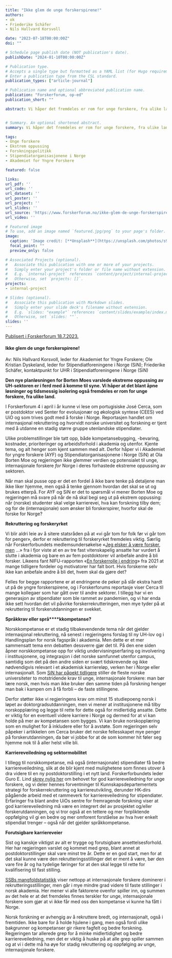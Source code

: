 ```yaml
---
title: "Ikke glem de unge forskerspirene!"
authors:
- ok
- Friederike Schäfer
- Nils Hallvard Korsvoll

date: "2023-07-18T00:00:00Z"
doi: ""

# Schedule page publish date (NOT publication's date).
publishDate: "2024-01-10T00:00:00Z"

# Publication type.
# Accepts a single type but formatted as a YAML list (for Hugo requirements).
# Enter a publication type from the CSL standard.
publication_types: ["article-journal"]

# Publication name and optional abbreviated publication name.
publication: "Forskerforum, op-ed"
publication_short: ""

abstract: Vi håper det fremdeles er rom for unge forskere, fra ulike land, også etter Ola Borten Moes varslede ekstreme oppussing av universitets- og høgskolesektoren.


# Summary. An optional shortened abstract.
summary: Vi håper det fremdeles er rom for unge forskere, fra ulike land, også etter Ola Borten Moes varslede ekstreme oppussing av universitets- og høgskolesektoren.

tags:
- Unge forskere
- Ekstrem oppussing
- Forskningspolitikk
- Stipendiatorganisasjonene i Norge
- Akademiet for Yngre Forskere

featured: false

links:
url_pdf: ''
url_code: ''
url_dataset: ''
url_poster: ''
url_project: ''
url_slides: ''
url_source: 'https://www.forskerforum.no/ikke-glem-de-unge-forskerspirene/'
url_video: ''

# Featured image
# To use, add an image named `featured.jpg/png` to your page's folder. 
image:
  caption: 'Image credit: [**Unsplash**](https://unsplash.com/photos/s9CC2SKySJM)'
  focal_point: ""
  preview_only: false

# Associated Projects (optional).
#   Associate this publication with one or more of your projects.
#   Simply enter your project's folder or file name without extension.
#   E.g. `internal-project` references `content/project/internal-project/index.md`.
#   Otherwise, set `projects: []`.
projects:
- internal-project

# Slides (optional).
#   Associate this publication with Markdown slides.
#   Simply enter your slide deck's filename without extension.
#   E.g. `slides: "example"` references `content/slides/example/index.md`.
#   Otherwise, set `slides: ""`.
slides: ''
---
```


[Publisert i Forskerforum 18.7.2023.](https://www.forskerforum.no/ikke-glem-de-unge-forskerspirene/)

#### Ikke glem de unge forskerspirene!

Av: Nils Hallvard Korsvoll, leder for Akademiet for Yngre Forskere; Ole Kristian Dyskeland, leder for Stipendiatforeningene i Norge (SiN); Friederike Schäfer, kontaktpunkt for UHR i Stipendiatforeningene i Norge (SiN)

**Den nye planløsningen for Borten Moes varslede ekstreme oppussing av UH-sektoren er i ferd med å komme til syne. Vi håper at det blant åpne løsninger og tidsmessig isolering også fremdeles er rom for unge forskere, fra ulike land.**

I Forskerforum 4 i april i år kunne vi lese om portugisiske José Cerca, som er postdoktor ved Senter for evolusjonær og økologisk syntese (CEES) ved UiO og som trives godt med å forske i Norge. Reportasjen handlet om internasjonal rekruttering og hvorvidt norske universitet og forskning er tjent med å utdanne en stadig større gruppe utenlandske stipendiater.

Ulike problemstillinger ble tatt opp, både kompetansebygging, -bevaring, kostnader, prioriteringer og arbeidsforhold i akademia og utenfor. Kjente tema, og alt henger som kjent sammen med alt. Derfor håper vi i Akademiet for yngre forskere (AYF) og Stipendiatorganisasjonene i Norge (SiN) at Ola Borten Moe og regjeringen ikke glemmer verdien og potensialet til unge, internasjonale forskere *for* Norge i deres forhastede ekstreme oppussing av sektoren.

Når man skal pusse opp er det en fordel å ikke bare tenke på detaljene man ikke liker hjemme, men også å tenke gjennom hvordan det skal se ut og brukes etterpå. For AYF og SiN er det to spørsmål vi mener Borten Moe og regjeringen må svare på når de nå skal begi seg ut på ekstrem oppussing: når (norske) studenter skal velge karrierevei, hva kan forskning tilby dem; og for de (internasjonale) som ønsker bli forskerspirer, hvorfor skal de forske for Norge? 

**Rekruttering og forskeryrket**

Vi blir aldri leie av å sitere statsråden på at «vi går tom for folk før vi går tom for penger», derfor er rekruttering til forskeryrket fremdeles viktig. Særlig når Forskerforbundets medlemsundersøkelse «[Jeg elsker å være forsker, men](https://www.forskerforbundet.no/Dokumenter/skriftserien/2022-5_Forskeryrkets_attraktivitet.pdf) …» fra i fjor viste at en av tre fast vitenskapelig ansatte har vurdert å slutte i akademia og bare en av fem postdoktorer vil anbefale andre å bli forsker. Likeens fant NIFU-rapporten «[En forskerrolle i endring](https://nifu.brage.unit.no/nifu-xmlui/bitstream/handle/11250/2828371/NIFUrapport2021_21.pdf?sequence=6&isAllowed=y)» fra 2021 at mange tidligere fordeler og motivatorer har falt bort. Hvis forskerne selv ikke kan anbefale andre å bli det, hvem skal da gjøre det?

Felles for begge rapportene er at endringene de peker på slår ekstra hardt ut på de yngre forskerspirene, og i Forskerforums reportasje viser Cerca til mange kollegaer som har gått over til andre sektorer. I tillegg har vi en generasjon av stipendiater som ble rammet av pandemien, og vi har enda ikke sett hvordan det vil påvirke forskerrekrutteringen, men mye tyder på at rekruttering til forskerutdanningen er svekket.

**Språkkrav eller språ****kkompetanse?**

Norskkompetanse er et stadig tilbakevendende tema når det gjelder internasjonal rekruttering, nå senest i regjeringens forslag til ny UH-lov og i Handlingsplan for norsk fagspråk i akademia. Men dette er et mer sammensatt tema enn debatten dessverre gjør det til. På den ene siden åpner norskkompetanse opp for viktig undervisningserfaring og involvering i institusjonene, og integrasjon i det norske samfunnet utenfor campus, samtidig som det på den andre siden er svært tidskrevende og ikke nødvendigvis relevant i et akademisk karriereløp, verken her i Norge eller internasjonalt. Som [SiN har påpekt tidligere](https://khrono.no/are-we-dissuading-international-talents-from-norwegian-academia/783447) stiller de fleste norske universiteter to motstridende krav til unge, internasjonale forskere: man bør lære norsk, men hvis man ikke bruker den samme tiden på forskning henger man bak i kampen om å få forbli – de faste stillingene.

Derfor støtter ikke vi regjeringens krav om minst 15 studiepoeng norsk i løpet av doktorgradsutdanningen, men vi mener at institusjonene må tilby norskopplæring og legge til rette for dette også for midlertidig ansatte. Dette er viktig for en eventuell videre karriere i Norge og dermed for at vi kan holde på mer av kompetansen som bygges. Vi kan bruke norskopplæring som en mulighet for å inkludere eller for å avstøte. Som regjeringen selv påpeker i artikkelen om Cerca bruker det norske fellesskapet mye penger på forskerutdanningen, da bør vi jobbe for at de som kommer hit føler seg hjemme nok til å aller helst ville bli. 

**Karriereveiledning og sektormobilitet**

I tillegg til norskkompetanse, må også (internasjonale) stipendiater få bedre karriereveiledning, slik at de blir kjent med mulighetene som finnes utover å dra videre til en ny postdoktorstilling i et nytt land. Forskerforbundets leder Guro E. Lind [skrev nylig her](https://www.forskerforum.no/unge-forskere-ma-sikres-bedre-karriereveiledning/) om behovet for god karriereveiledning for unge forskere, og vi deler hennes forventninger til Kunnskapsdepartementets strategi for forskerrekruttering og karriereutvikling, derunder HK-dirs pågående arbeid med et rammeverk for karriereveiledning for stipendiater. Erfaringer fra blant andre UiOs sentre for fremragende forskning viser at god karriereveiledning må være en integrert del av prosjektet og/eller forskerutdanningen, og vi tror også at en tettere og mer forpliktende oppfølging vil gi en bedre og mer omforent forståelse av hva hver enkelt stipendiat trenger – også når det gjelder språkkompetanse.

**Forutsigbare karriereveier**

Sist og kanskje viktigst av alt er trygge og forutsigbare ansettelsesforhold. Her har regjeringen varslet og kommet med grep, blant annet at postdoktorstillinger skal vare minst tre år. Dette er en god start, men for at det skal kunne være den rekrutteringsstillinger det er ment å være, bør den vare fire år og ha tydelige føringer for at den skal legge til rette for kvalifisering til fast stilling.

[SSBs mangfoldstatistikk](https://www.ssb.no/teknologi-og-innovasjon/forskning-og-innovasjon-i-naeringslivet/statistikk/forskerpersonale/artikler/hver-tredje-forsker-i-norsk-akademia-er-innvandrer) viser nettopp at internasjonale forskere dominerer i rekrutteringsstillinger, men går i mye mindre grad videre til faste stillinger i norsk akademia. Her mener vi alle faktorene ovenfor spiller inn, og summen av det hele er at det fremdeles finnes terskler for unge, internasjonale forskere som gjør at vi ikke får med oss den kompetanse vi kunne ha fått i Norge.

Norsk forskning er avhengig av å rekruttere bredt, og internasjonalt, også i fremtiden. Ikke bare for å holde hjulene i gang, men også fordi ulike bakgrunner og kompetanser gir rikere fagfelt og bedre forskning. Regjeringen tar allerede grep for å minke midlertidighet og bedre karriereveiledning, men det er viktig å huske på at alle grep spiller sammen og at vi i dette må ha øye for stadig rekruttering og oppfølging av unge, internasjonale forskere.

 
